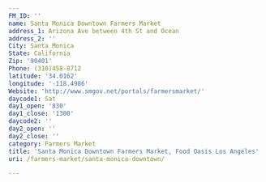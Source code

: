 ```yaml
---
FM_ID: ''
name: Santa Monica Downtown Farmers Market
address_1: Arizona Ave between 4th St and Ocean
address_2: ''
City: Santa Monica
State: California
Zip: '90401'
Phone: (310)458-8712
latitude: '34.0162'
longitude: '-118.4986'
Website: 'http://www.smgov.net/portals/farmersmarket/'
daycode1: Sat
day1_open: '830'
day1_close: '1300'
daycode2: ''
day2_open: ''
day2_close: ''
category: Farmers Market
title: 'Santa Monica Downtown Farmers Market, Food Oasis Los Angeles'
uri: /farmers-market/santa-monica-downtown/

---
```

